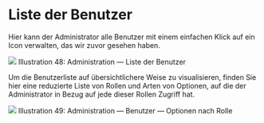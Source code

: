 # Liste der Benutzer

Hier kann der Administrator alle Benutzer mit einem einfachen Klick auf ein Icon verwalten, das wir zuvor gesehen haben.

![](../../../.gitbook/assets/images40%20%286%29.png)
Illustration 48: Administration — Liste der Benutzer

Um die Benutzerliste auf übersichtlichere Weise zu visualisieren, finden Sie hier eine reduzierte Liste von Rollen und Arten von Optionen, auf die der Administrator in Bezug auf jede dieser Rollen Zugriff hat.

![](../../../.gitbook/assets/images41%20%286%29.png)
Illustration 49: Administration — Benutzer — Optionen nach Rolle